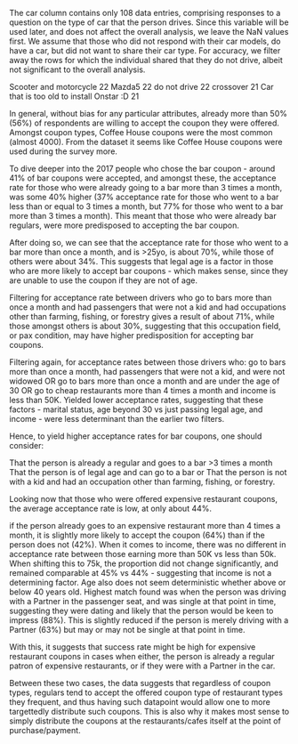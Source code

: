 The car column contains only 108 data entries, comprising responses to a question on the type of car that the person drives. Since this variable will be used later, and does not affect the overall analysis, we leave the NaN values first. We assume that those who did not respond with their car models, do have a car, but did not want to share their car type. For accuracy, we filter away the rows for which the individual shared that they do not drive, albeit not significant to the overall analysis.  

Scooter and motorcycle                      22
Mazda5                                      22
do not drive                                22
crossover                                   21
Car that is too old to install Onstar :D    21

In general, without bias for any particular attributes, already more than 50% (56%) of respondents are willing to accept the coupon they were offered. Amongst coupon types, Coffee House coupons were the most common (almost 4000). From the dataset it seems like Coffee House coupons were used during the survey more. 

To dive deeper into the 2017 people who chose the bar coupon - around 41% of bar coupons were accepted, and amongst these, the acceptance rate for those who were already going to a bar more than 3 times a month, was some 40% higher (37% acceptance rate for those who went to a bar less than or equal to 3 times a month, but 77% for those who went to a bar more than 3 times a month). This meant that those who were already bar regulars, were more predisposed to accepting the bar coupon. 

After doing so, we can see that the acceptance rate for those who went to a bar more than once a month, and is >25yo, is about 70%, while those of others were about 34%. This suggests that legal age is a factor in those who are more likely to accept bar coupons - which makes sense, since they are unable to use the coupon if they are not of age. 

Filtering for acceptance rate between drivers who go to bars more than once a month and had passengers that were not a kid and had occupations other than farming, fishing, or forestry gives a result of about 71%, while those amongst others is about 30%, suggesting that this occupation field, or pax condition, may have higher predisposition for accepting bar coupons. 

Filtering again, for acceptance rates between those drivers who:
go to bars more than once a month, had passengers that were not a kid, and were not widowed OR
go to bars more than once a month and are under the age of 30 OR
go to cheap restaurants more than 4 times a month and income is less than 50K.
Yielded lower acceptance rates, suggesting that these factors - marital status, age beyond 30 vs just passing legal age, and income - were less determinant than the earlier two filters. 

Hence, to yield higher acceptance rates for bar coupons, one should consider: 

That the person is already a regular and goes to a bar >3 times a month 
That the person is of legal age and can go to a bar or 
That the person is not with a kid and had an occupation other than farming, fishing, or forestry. 

Looking now that those who were offered expensive restaurant coupons, the average acceptance rate is low, at only about 44%. 

if the person already goes to an expensive restaurant more than 4 times a month, it is slightly more likely to accept the coupon (64%) than if the person does not (42%). 
When it comes to income, there was no different in acceptance rate between those earning more than 50K vs less than 50k. When shifting this to 75k, the proportion did not change significantly, and remained comparable at 45% vs 44% - suggesting that income is not a determining factor. 
Age also does not seem deterministic whether above or below 40 years old. 
Highest match found was when the person was driving with a Partner in the passenger seat, and was single at that point in time, suggesting they were dating and likely that the person would be keen to impress (88%). This is slightly reduced if the person is merely driving with a Partner (63%) but may or may not be single at that point in time. 

With this, it suggests that success rate might be high for expensive restaurant coupons in cases when either, the person is already a regular patron of expensive restaurants, or if they were with a Partner in the car. 

Between these two cases, the data suggests that regardless of coupon types, regulars tend to accept the offered coupon type of restaurant types they frequent, and thus having such datapoint would allow one to more targettedly distribute such coupons. This is also why it makes most sense to simply distribute the coupons at the restaurants/cafes itself at the point of purchase/payment. 


